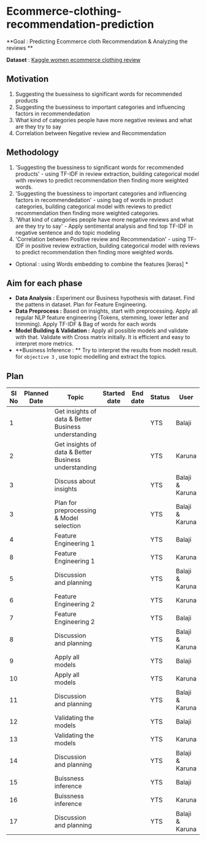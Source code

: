 # Ecommerce-clothing-recommendation-prediction

**Goal : Predicting Ecommerce cloth Recommendation & Analyzing the reviews **

**Dataset** : [Kaggle women ecommerce clothing review](https://www.kaggle.com/nicapotato/womens-ecommerce-clothing-reviews)
## Motivation

1. Suggesting the buessiness to significant words for recommended products
2. Suggesting the buessiness to important categories and influencing factors in recommendedation
3. What kind of categories people have more negative reviews and what are they try to say
4. Correlation between Negative review and Recommendation

## Methodology 

1. 'Suggesting the buessiness to significant words for recommended products' - using TF-IDF in review extraction, building categorical model with reviews to predict recommendation then finding more weighted words. 
2. 'Suggesting the buessiness to important categories and influencing factors in recommendedation' - using bag of words in product categories, building categorical model with reviews to predict recommendation then finding more weighted categories.
3. 'What kind of categories people have more negative reviews and what are they try to say' - Apply sentimental analysis and find top TF-IDF in negative sentence and do topic modeling
4. 'Correlation between Positive review and Recommendation' - using TF-IDF in positive review extraction, building categorical model with reviews to predict recommendation then finding more weighted words. 

* Optional : using Words embedding to combine the features [keras] *

## Aim for each phase 

- **Data Analysis :** Experiment our Business hypothesis with dataset. Find the pattens in dataset. Plan for Feature Engineering.
- **Data Preprocess :** Based on insights, start with preprocessing. Apply all regular NLP feature engineering (Tokens, stemming, lower letter and trimming). Apply TF-IDF & Bag of words for each words
- **Model Building & Validation :** Apply all possible models and validate with that. Validate with Cross matrix initially. It is efficient and easy to interpret more metrics.
- **Business Inference : ** Try to interpret the results from modelt result. for `objective 3` , use topic modelling and extract the topics.

## Plan

|SI No|Planned Date|Topic|Started date|End date|Status|User|
|---|---|---|---|---|---|---|
|1||Get insights of data & Better Business understanding|||YTS|Balaji|
|2||Get insights of data & Better Business understanding|||YTS|Karuna|
|3||Discuss about insights|||YTS|Balaji & Karuna
|3||Plan for preprocessing & Model selection|||YTS|Balaji & Karuna|
|4||Feature Engineering 1|||YTS|Balaji|
|8||Feature Engineering 1|||YTS|Karuna|
|5||Discussion and planning |||YTS|Balaji & Karuna|
|6||Feature Engineering 2|||YTS|Karuna|
|7||Feature Engineering 2|||YTS|Balaji|
|8||Discussion and planning |||YTS|Balaji & Karuna|
|9||Apply all models|||YTS|Balaji|
|10||Apply all models|||YTS|Karuna|
|11||Discussion and planning |||YTS|Balaji & Karuna|
|12||Validating the models|||YTS|Balaji|
|13||Validating the models|||YTS|Karuna|
|14||Discussion and planning |||YTS|Balaji & Karuna|
|15||Buissness  inference|||YTS|Balaji|
|16||Buissness  inference|||YTS|Karuna|
|17||Discussion and planning |||YTS|Balaji & Karuna|
